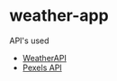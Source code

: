 # weather-app
API's used
- [WeatherAPI]( https://www.weatherapi.com/ )
- [Pexels API]( https://www.pexels.com/api/ )
